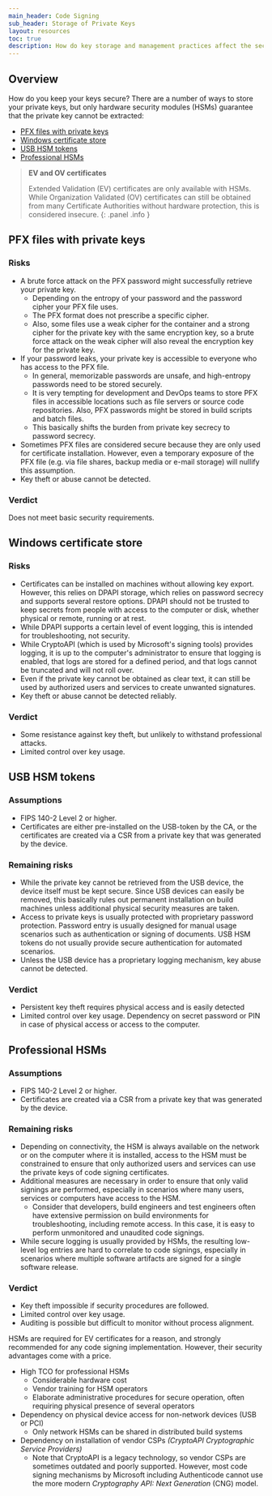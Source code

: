 ```yaml
---
main_header: Code Signing
sub_header: Storage of Private Keys
layout: resources
toc: true
description: How do key storage and management practices affect the security of your code signing process?
---
```


## Overview

How do you keep your keys secure? There are a number of ways to store your private keys, but only hardware security modules (HSMs) guarantee that the private key cannot be extracted:

* [PFX files with private keys](#pfx-files-with-private-keys)
* [Windows certificate store](#windows-certificate-store)
* [USB HSM tokens](#usb-hsm-tokens)
* [Professional HSMs](#professional-hsms)

> **EV and OV certificates**
>
> Extended Validation (EV) certificates are only available with HSMs. While Organization Validated (OV) certificates can still be obtained from many Certificate Authorities without hardware protection, this is considered insecure.
{: .panel .info }

## PFX files with private keys

### Risks

* A brute force attack on the PFX password might successfully retrieve your private key.
  * Depending on the entropy of your password and the password cipher your PFX file uses.
  * The PFX format does not prescribe a specific cipher.
  * Also, some files use a weak cipher for the container and a strong cipher for the private key with the same encryption key, so a brute force attack on the weak cipher will also reveal the encryption key for the private key.
* If your password leaks, your private key is accessible to everyone who has access to the PFX file.
  * In general, memorizable passwords are unsafe, and high-entropy passwords need to be stored securely.
  * It is very tempting for development and DevOps teams to store PFX files in accessible locations such as file servers or source code repositories. Also, PFX passwords might be stored in build scripts and batch files.
  * This basically shifts the burden from private key secrecy to password secrecy.
* Sometimes PFX files are considered secure because they are only used for certificate installation. However, even a temporary exposure of the PFX file (e.g. via file shares, backup media or e-mail storage) will nullify this assumption.
* Key theft or abuse cannot be detected.

### Verdict

Does not meet basic security requirements.

## Windows certificate store

### Risks

* Certificates can be installed on machines without allowing key export. However, this relies on DPAPI storage, which relies on password secrecy and supports several restore options. DPAPI should not be trusted to keep secrets from people with access to the computer or disk, whether physical or remote, running or at rest.
* While DPAPI supports a certain level of event logging, this is intended for troubleshooting, not security.
* While CryptoAPI (which is used by Microsoft's signing tools) provides logging, it is up to the computer's administrator to ensure that logging is enabled, that logs are stored for a defined period, and that logs cannot be truncated and will not roll over.
* Even if the private key cannot be obtained as clear text, it can still be used by authorized users and services to create unwanted signatures.
* Key theft or abuse cannot be detected reliably.

### Verdict

* Some resistance against key theft, but unlikely to withstand professional attacks.
* Limited control over key usage.

## USB HSM tokens

### Assumptions

* FIPS 140-2 Level 2 or higher.
* Certificates are either pre-installed on the USB-token by the CA, or the certificates are created via a CSR from a private key that was generated by the device.

### Remaining risks

* While the private key cannot be retrieved from the USB device, the device itself must be kept secure. Since USB devices can easily be removed, this basically rules out permanent installation on build machines unless additional physical security measures are taken.
* Access to private keys is usually protected with proprietary password protection. Password entry is usually designed for manual usage scenarios such as authentication or signing of documents. USB HSM tokens do not usually provide secure authentication for automated scenarios.
* Unless the USB device has a proprietary logging mechanism, key abuse cannot be detected.

### Verdict

* Persistent key theft requires physical access and is easily detected
* Limited control over key usage. Dependency on secret password or PIN in case of physical access or access to the computer.

## Professional HSMs

### Assumptions

* FIPS 140-2 Level 2 or higher.
* Certificates are created via a CSR from a private key that was generated by the device.

### Remaining risks

* Depending on connectivity, the HSM is always available on the network or on the computer where it is installed, access to the HSM must be constrained to ensure that only authorized users and services can use the private keys of code signing certificates.
* Additional measures are necessary in order to ensure that only valid signings are performed, especially in scenarios where many users, services or computers have access to the HSM.
  * Consider that developers, build engineers and test engineers often have extensive permission on build environments for troubleshooting, including remote access. In this case, it is easy to perform unmonitored and unaudited code signings.
* While secure logging is usually provided by HSMs, the resulting low-level log entries are hard to correlate to code signings, especially in scenarios where multiple software artifacts are signed for a single software release.

### Verdict

* Key theft impossible if security procedures are followed.
* Limited control over key usage.
* Auditing is possible but difficult to monitor without process alignment.

HSMs are required for EV certificates for a reason, and strongly recommended for any code signing implementation. However, their security advantages come with a price.

* High TCO for professional HSMs
  * Considerable hardware cost
  * Vendor training for HSM operators
  * Elaborate administrative procedures for secure operation, often requiring physical presence of several operators
* Dependency on physical device access for non-network devices (USB or PCI)
  * Only network HSMs can be shared in distributed build systems
* Dependency on installation of vendor CSPs *(CryptoAPI Cryptographic Service Providers)*
  * Note that CryptoAPI is a legacy technology, so vendor CSPs are sometimes outdated and poorly supported. However, most code signing mechanisms by Microsoft including Authenticode cannot use the more modern *Cryptography API: Next Generation* (CNG) model.
